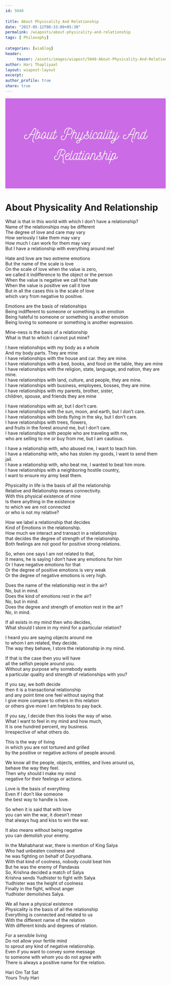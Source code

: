 ```yaml
--- 
id: 5048

title: About Physicality And Relationship
date: "2017-05-12T08:33:00+05:30"
permalink: /wiaposts/about-physicality-and-relationship
tags: [ Philosophy]    

categories: [wiablog] 
header:
     teaser: /assets/images/wiapost/5048-About-Physicality-And-Relationship.jpg
author: Hari Thapliyaal 
layout: wiapost-layout
excerpt:  
author_profile: true 
share: true 
---
```


![About Physicality And Relationship](/assets/images/wiapost/5048-About-Physicality-And-Relationship.jpg)     
   
# About Physicality And Relationship
    
What is that in this world with which I don’t have a relationship?     
Name of the relationships may be different     
The degree of love and care may vary     
How seriously I take them may vary     
How much I can work for them may vary     
But I have a relationship with everything around me!    
    
Hate and love are two extreme emotions     
But the name of the scale is love     
On the scale of love when the value is zero,     
we called it indifference to the object or the person     
When the value is negative we call that hate     
When the value is positive we call it love     
But in all the cases this is the scale of love     
which vary from negative to positive.    
    
Emotions are the basis of relationships     
Being indifferent to someone or something is an emotion     
Being hateful to someone or something is another emotion     
Being loving to someone or something is another expression.    
    
Mine-ness is the basis of a relationship     
What is that to which I cannot put mine?    
    
I have relationships with my body as a whole     
And my body parts. They are mine     
I have relationships with the house and car. they are mine.     
I have relationships with a bed, books, and food on the table, they are mine     
I have relationships with the religion, state, language, and nation, they are mine.     
I have relationships with land, culture, and people, they are mine.     
I have relationships with business, employees, bosses, they are mine.     
I have relationships with my parents, brother, sister,     
children, spouse, and friends they are mine    
    
I have relationships with air, but I don’t care.     
I have relationships with the sun, moon, and earth, but I don’t care.     
I have relationships with birds flying in the sky, but I don’t care.     
I have relationships with trees, flowers,     
and fruits in the forest around me, but I don’t care.     
I have relationships with people who are traveling with me,     
who are selling to me or buy from me, but I am cautious.    
    
I have a relationship with, who abused me, I want to teach him.     
I have a relationship with, who has stolen my goods, I want to send them jail.     
I have a relationship with, who beat me, I wanted to beat him more.     
I have relationships with a neighboring hostile country,     
I want to ensure my army beat them.    
    
Physicality in life is the basis of all the relationship     
Relative and Relationship means connectivity.     
With this physical existence of mine     
Is there anything in the existence     
to which we are not connected     
or who is not my relative?    
    
How we label a relationship that decides     
Kind of Emotions in the relationship.     
How much we interact and transact in a relationships     
that decides the degree of strength of the relationship.     
Both feelings are not good for positive strong relations.    
    
So, when one says I am not related to that,     
It means, he is saying I don’t have any emotions for him     
Or I have negative emotions for that     
Or the degree of positive emotions is very weak     
Or the degree of negative emotions is very high.    
    
Does the name of the relationship rest in the air?     
No, but in mind.     
Does the kind of emotions rest in the air?     
No, but in mind.     
Does the degree and strength of emotion rest in the air?     
No, in mind.    
    
If all exists in my mind then who decides,     
What should I store in my mind for a particular relation?    
    
I heard you are saying objects around me     
to whom I am related, they decide.     
The way they behave, I store the relationship in my mind.    
    
If that is the case then you will have     
all the selfish people around you.     
Without any purpose why somebody wants     
a particular quality and strength of relationships with you?    
    
If you say, we both decide     
then it is a transactional relationship     
and any point time one feel without saying that     
I give more compare to others in this relation     
or others give more I am helpless to pay back.    
    
If you say, I decide then this looks the way of wise.     
What I want to feel in my mind and how much,     
It is one hundred percent, my business.     
Irrespective of what others do.    
    
This is the way of living     
in which you are not tortured and grilled     
by the positive or negative actions of people around.    
    
We know all the people, objects, entities, and lives around us,     
behave the way they feel.     
Then why should I make my mind     
negative for their feelings or actions.    
    
Love is the basis of everything     
Even if I don’t like someone     
the best way to handle is love.    
    
So when it is said that with love     
you can win the war, it doesn’t mean     
that always hug and kiss to win the war.    
    
It also means without being negative     
you can demolish your enemy.    
    
In the Mahabharat war, there is mention of King Salya     
Who had unbeaten coolness and     
he was fighting on behalf of Duryodhana.     
With that kind of coolness, nobody could beat him     
But he was the enemy of Pandavas     
So, Krishna decided a match of Salya     
Krishna sends Yudhister to fight with Salya     
Yudhister was the height of coolness     
Finally in the fight, without anger     
Yudhister demolishes Salya.    
    
We all have a physical existence     
Physicality is the basis of all the relationship     
Everything is connected and related to us     
With the different name of the relation     
With different kinds and degrees of relation.    
    
For a sensible living     
Do not allow your fertile mind     
to sprout any kind of negative relationship.     
Even if you want to convey some message     
to someone with whom you do not agree with     
There is always a positive name for the relation.    
    
Hari Om Tat Sat     
Yours Truly Hari    

